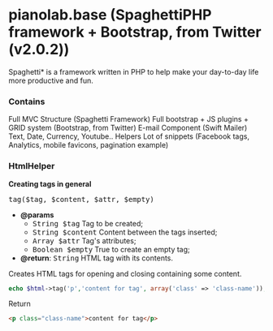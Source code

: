 pianolab.base (SpaghettiPHP framework + Bootstrap, from Twitter (v2.0.2))
=========

Spaghetti* is a framework written in PHP to help make your day-to-day life more productive and fun.
### Contains

Full MVC Structure (Spaghetti Framework)
Full bootstrap + JS plugins + GRID system (Bootstrap, from Twitter)
E-mail Component (Swift Mailer)
Text, Date, Currency, Youtube.. Helpers
Lot of snippets (Facebook tags, Analytics, mobile favicons, pagination example)

### HtmlHelper

<b>Creating tags in general</b>

<tt>tag($tag, $content, $attr, $empty)</tt>

- <b>@params</b>
  - <tt>String $tag</tt> Tag to be created;
  - <tt>String $content</tt> Content between the tags inserted;
  - <tt>Array $attr</tt> Tag's attributes;
  - <tt>Boolean $empty</tt> True to create an empty tag;
- <b>@return</b>: <tt>String</tt> HTML tag with its contents.

Creates HTML tags for opening and closing containing some content.

```php
echo $html->tag('p','content for tag', array('class' => 'class-name'));
```
Return
```html
<p class="class-name">content for tag</p>
```
